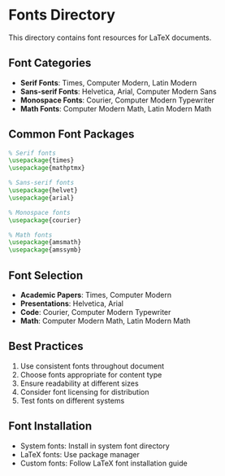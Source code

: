 # Fonts Directory

This directory contains font resources for LaTeX documents.

## Font Categories
- **Serif Fonts**: Times, Computer Modern, Latin Modern
- **Sans-serif Fonts**: Helvetica, Arial, Computer Modern Sans
- **Monospace Fonts**: Courier, Computer Modern Typewriter
- **Math Fonts**: Computer Modern Math, Latin Modern Math

## Common Font Packages
```latex
% Serif fonts
\usepackage{times}
\usepackage{mathptmx}

% Sans-serif fonts
\usepackage{helvet}
\usepackage{arial}

% Monospace fonts
\usepackage{courier}

% Math fonts
\usepackage{amsmath}
\usepackage{amssymb}
```

## Font Selection
- **Academic Papers**: Times, Computer Modern
- **Presentations**: Helvetica, Arial
- **Code**: Courier, Computer Modern Typewriter
- **Math**: Computer Modern Math, Latin Modern Math

## Best Practices
1. Use consistent fonts throughout document
2. Choose fonts appropriate for content type
3. Ensure readability at different sizes
4. Consider font licensing for distribution
5. Test fonts on different systems

## Font Installation
- System fonts: Install in system font directory
- LaTeX fonts: Use package manager
- Custom fonts: Follow LaTeX font installation guide
